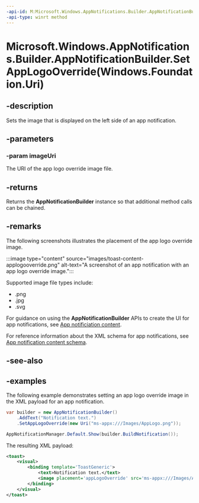 ```yaml
---
-api-id: M:Microsoft.Windows.AppNotifications.Builder.AppNotificationBuilder.SetAppLogoOverride(Windows.Foundation.Uri)
-api-type: winrt method
---
```


# Microsoft.Windows.AppNotifications.Builder.AppNotificationBuilder.SetAppLogoOverride(Windows.Foundation.Uri)

<!--
public Microsoft.Windows.AppNotifications.Builder.AppNotificationBuilder SetAppLogoOverride (System.Uri imageUri);
-->


## -description

Sets the image that is displayed on the left side of an app notification.

## -parameters

### -param imageUri

The URI of the app logo override image file.

## -returns

Returns the **AppNotificationBuilder** instance so that additional method calls can be chained.

## -remarks

The following screenshots illustrates the placement of the app logo override image.

:::image type="content" source="images/toast-content-applogooverride.png" alt-text="A screenshot of an app notification with an app logo override image.":::

Supported image file types include:

- .png
- .jpg
- .svg

For guidance on using the **AppNotificationBuilder** APIs to create the UI for app notifications, see [App notificiation content](/windows/apps/design/shell/tiles-and-notifications/adaptive-interactive-toasts).

For reference information about the XML schema for app notifications, see [App notification content schema](/windows/apps/design/shell/tiles-and-notifications/toast-schema).

## -see-also

## -examples

The following example demonstrates setting an app logo override image in the XML payload for an app notification. 

```csharp
var builder = new AppNotificationBuilder()
    .AddText("Notification text.")
    .SetAppLogoOverride(new Uri("ms-appx:///Images/AppLogo.png"));

AppNotificationManager.Default.Show(builder.BuildNotification());
```

The resulting XML payload:

```xml
<toast>
    <visual>
        <binding template='ToastGeneric'>
            <text>Notification text.</text>
            <image placement='appLogoOverride' src='ms-appx:///Images/AppLogo.png'/>
        </binding>
    </visual>
</toast>
```


